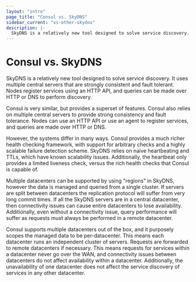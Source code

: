 ```yaml
---
layout: "intro"
page_title: "Consul vs. SkyDNS"
sidebar_current: "vs-other-skydns"
description: |-
  SkyDNS is a relatively new tool designed to solve service discovery. It uses multiple central servers that are strongly consistent and fault tolerant. Nodes register services using an HTTP API, and queries can be made over HTTP or DNS to perform discovery.
---
```


# Consul vs. SkyDNS

SkyDNS is a relatively new tool designed to solve service discovery.
It uses multiple central servers that are strongly consistent and
fault tolerant. Nodes register services using an HTTP API, and
queries can be made over HTTP or DNS to perform discovery.

Consul is very similar, but provides a superset of features. Consul
also relies on multiple central servers to provide strong consistency
and fault tolerance. Nodes can use an HTTP API or use an agent to
register services, and queries are made over HTTP or DNS.

However, the systems differ in many ways. Consul provides a much richer
health checking framework, with support for arbitrary checks and
a highly scalable failure detection scheme. SkyDNS relies on naive
heartbeating and TTLs, which have known scalability issues. Additionally,
the heartbeat only provides a limited liveness check, versus the rich
health checks that Consul is capable of.

Multiple datacenters can be supported by using "regions" in SkyDNS,
however the data is managed and queried from a single cluster. If servers
are split between datacenters the replication protocol will suffer from
very long commit times. If all the SkyDNS servers are in a central datacenter, then
connectivity issues can cause entire datacenters to lose availability.
Additionally, even without a connectivity issue, query performance will
suffer as requests must always be performed in a remote datacenter.

Consul supports multiple datacenters out of the box, and it purposely
scopes the managed data to be per-datacenter. This means each datacenter
runs an independent cluster of servers. Requests are forwarded to remote
datacenters if necessary. This means requests for services within a datacenter
never go over the WAN, and connectivity issues between datacenters do not
affect availability within a datacenter. Additionally, the unavailability
of one datacenter does not affect the service discovery of services
in any other datacenter.
